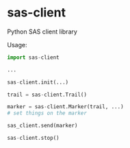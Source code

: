 # sas-client
Python SAS client library

Usage:

```python
import sas-client

...

sas-client.init(...)

trail = sas-client.Trail()

marker = sas-client.Marker(trail, ...)
# set things on the marker

sas_client.send(marker)

sas-client.stop()
```
